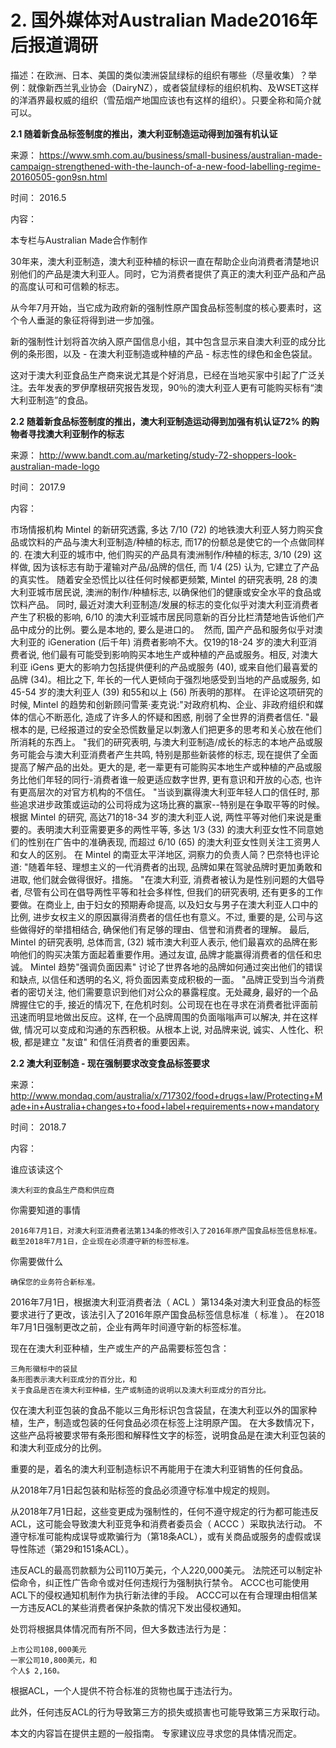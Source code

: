 # 2. 国外媒体对Australian Made2016年后报道调研
描述：在欧洲、日本、美国的类似澳洲袋鼠绿标的组织有哪些（尽量收集）？举例：就像新西兰乳业协会（DairyNZ），或者袋鼠绿标的组织机构、及WSET这样的洋酒界最权威的组织（雪茄烟产地国应该也有这样的组织）。只要全称和简介就可以。

**2.1 随着新食品标签制度的推出，澳大利亚制造运动得到加强有机认证**

来源： https://www.smh.com.au/business/small-business/australian-made-campaign-strengthened-with-the-launch-of-a-new-food-labelling-regime-20160505-gon9sn.html

时间： 2016.5

内容：

本专栏与Australian Made合作制作

30年来，澳大利亚制造，澳大利亚种植的标识一直在帮助企业向消费者清楚地识别他们的产品是澳大利亚人。同时，它为消费者提供了真正的澳大利亚产品和产品的高度认可和可信赖的标志。

从今年7月开始，当它成为政府新的强制性原产国食品标签制度的核心要素时，这个令人垂涎的象征将得到进一步加强。

新的强制性计划将首次纳入原产国信息小组，其中包含显示来自澳大利亚的成分比例的条形图，以及 - 在澳大利亚制造或种植的产品 - 标志性的绿色和金色袋鼠。

这对于澳大利亚食品生产商来说尤其是个好消息，已经在当地买家中引起了广泛关注。去年发表的罗伊摩根研究报告发现，90％的澳大利亚人更有可能购买标有“澳大利亚制造”的食品。


**2.2 随着新食品标签制度的推出，澳大利亚制造运动得到加强有机认证72% 的购物者寻找澳大利亚制作的标志**

来源： 
http://www.bandt.com.au/marketing/study-72-shoppers-look-australian-made-logo

时间： 2017.9

内容：

市场情报机构 Mintel 的新研究透露, 多达 7/10 (72) 的地铁澳大利亚人努力购买食品或饮料的产品与澳大利亚制造/种植的标志, 而17的份额总是使它的一个点做同样的.
在澳大利亚的城市中, 他们购买的产品具有澳洲制作/种植的标志, 3/10 (29) 这样做, 因为该标志有助于灌输对产品/品牌的信任, 而 1/4 (25) 认为, 它建立了产品的真实性。
随着安全恐慌比以往任何时候都更频繁, Mintel 的研究表明, 28 的澳大利亚城市居民说, 澳洲的制作/种植标志, 以确保他们的健康或安全水平的食品或饮料产品。
同时, 最近对澳大利亚制造/发展的标志的变化似乎对澳大利亚消费者产生了积极的影响, 6/10 的澳大利亚城市居民同意新的百分比栏清楚地告诉他们产品中成分的比例。要么是本地的, 要么是进口的。 
然而, 国产产品和服务似乎对澳大利亚的 iGeneration (后千年) 消费者影响不大。仅19的18-24 岁的澳大利亚消费者说, 他们最有可能受到影响购买本地生产或种植的产品或服务。相反, 对澳大利亚 iGens 更大的影响力包括提供便利的产品或服务 (40), 或来自他们最喜爱的品牌 (34)。相比之下, 年长的一代人更倾向于强烈地感受到当地的产品或服务, 如45-54 岁的澳大利亚人 (39) 和55和以上 (56) 所表明的那样。
在评论这项研究的时候, Mintel 的趋势和创新顾问雪莱·麦克说:"对政府机构、企业、非政府组织和媒体的信心不断恶化, 造成了许多人的怀疑和困惑, 削弱了全世界的消费者信任.
"最根本的是, 已经报道过的安全恐慌数量足以刺激人们把更多的思考和关心放在他们所消耗的东西上。
"我们的研究表明, 与澳大利亚制造/成长的标志的本地产品或服务可能会与澳大利亚消费者产生共鸣, 特别是那些新装修的标志, 现在提供了全面提高了解产品的出处。更大的是, 老一辈更有可能购买本地生产或种植的产品或服务比他们年轻的同行-消费者谁一般更适应数字世界, 更有意识和开放的心态, 也许有更高层次的对官方机构的不信任。
"当谈到赢得澳大利亚年轻人口的信任时, 那些追求进步政策或运动的公司将成为这场比赛的赢家--特别是在争取平等的时候。根据 Mintel 的研究, 高达71的18-34 岁的澳大利亚人说, 两性平等对他们来说是重要的。表明澳大利亚需要更多的两性平等, 多达 1/3 (33) 的澳大利亚女性不同意她们的性别在广告中的准确表现, 而超过 6/10 (65) 的澳大利亚女性则关注工资男人和女人的区别。
在 Mintel 的南亚太平洋地区, 洞察力的负责人简？巴奈特也评论道: "随着年轻、理想主义的一代消费者的出现, 品牌如果在驾驶品牌时更加勇敢和进取, 他们就会做得很好。措施。
"在澳大利亚, 消费者被认为是性别问题的大倡导者, 尽管有公司在倡导两性平等和社会多样性, 但我们的研究表明, 还有更多的工作要做。在商业上, 由于妇女的预期寿命提高, 以及妇女与男子在澳大利亚人口中的比例, 进步女权主义的原因赢得消费者的信任也有意义。不过, 重要的是, 公司与这些做得好的举措相结合, 确保他们有足够的理由、信誉和消费者的理解。
最后, Mintel 的研究表明, 总体而言, (32) 城市澳大利亚人表示, 他们最喜欢的品牌在影响他们的购买决策方面起着重要作用。通过友谊, 品牌才能赢得消费者的信任和忠诚。 Mintel 趋势"强调负面因素" 讨论了世界各地的品牌如何通过突出他们的错误和缺点, 以信任和透明的名义, 将负面因素变成积极的一面。
"品牌正受到当今消费者的密切关注, 他们需要意识到他们对公众的暴露程度。无处藏身, 最好的一个品牌握住它的手, 接近的情况下, 在危机时刻。公司现在也在寻求在消费者批评面前迅速而明显地做出反应。这样, 在一个品牌周围的负面嗡嗡声可以解决, 并在这样做, 情况可以变成和沟通的东西积极。从根本上说, 对品牌来说, 诚实、人性化、积极, 都是建立 "友谊" 和信任消费者的重要因素。


**2.2 澳大利亚制造 - 现在强制要求改变食品标签要求**

来源： 
http://www.mondaq.com/australia/x/717302/food+drugs+law/Protecting+Made+in+Australia+changes+to+food+label+requirements+now+mandatory

时间： 2018.7

内容：

谁应该读这个

    澳大利亚的食品生产商和供应商 

你需要知道的事情

    2016年7月1日，对澳大利亚消费者法第134条的修改引入了2016年原产国食品标签信息标准。截至2018年7月1日，企业现在必须遵守新的标签标准。 

你需要做什么

    确保您的业务符合新标准。 

2016年7月1日，根据澳大利亚消费者法（ ACL ）第134条对澳大利亚食品的标签要求进行了更改，该法引入了2016年原产国食品标签信息标准（ 标准 ）。 在2018年7月1日强制更改之前，企业有两年时间遵守新的标签标准。

现在在澳大利亚种植，生产或生产的产品需要标签包含：

    三角形徽标中的袋鼠
    条形图表示澳大利亚成分的百分比，和
    关于食品是否在澳大利亚种植，生产或制造的说明以及澳大利亚成分的百分比。 

仅在澳大利亚包装的食品不能以三角形标识包含袋鼠，在澳大利亚以外的国家种植，生产，制造或包装的任何食品必须在标签上注明原产国。 在大多数情况下，这些产品将被要求带有条形图和解释性文字的标签，说明食品是在澳大利亚包装的和澳大利亚成分的比例。

重要的是，着名的澳大利亚制造标识不再能用于在澳大利亚销售的任何食品。

从2018年7月1日起包装和贴标签的食品必须遵守标准中规定的规则。

从2018年7月1日起，这些变更成为强制性的，任何不遵守规定的行为都可能违反ACL，这可能会导致澳大利亚竞争和消费者委员会（ ACCC ）采取执法行动。 不遵守标准可能构成误导或欺骗行为（第18条ACL），或有关商品或服务的虚假或误导性陈述（第29和151条ACL）。

违反ACL的最高罚款额为公司110万美元，个人220,000美元。 法院还可以制定补偿命令，纠正性广告命令或对任何违规行为强制执行禁令。 ACCC也可能使用ACL下的侵权通知机制作为执行新法律的手段。 ACCC可以在有合理理由相信某一方违反ACL的某些消费者保护条款的情况下发出侵权通知。

处罚将根据具体情况而有所不同，但大多数违法行为是：

    上市公司108,000美元
    一家公司10,800美元，和
    个人$ 2,160。 

根据ACL，一个人提供不符合标准的货物也属于违法行为。

此外，任何违反ACL的行为导致第三方的损失或损害也可能导致第三方采取行动。

本文的内容旨在提供主题的一般指南。 专家建议应寻求您的具体情况而定。 